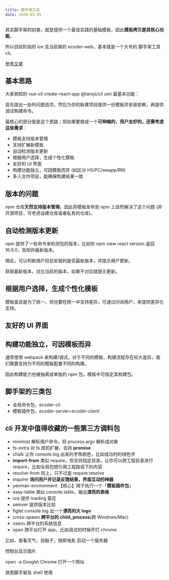 ```yaml
---
title: 脚手架工具
date: 2020-03-05
---
```


其实脚手架的初衷，就是提供一个最佳实践的基础模板，因此**模板拷贝是其核心功能**。

所以目前阶段的 ice 及当前做的 ecoder-web，基本就是一个大号的 脚手架工具 cli。

[参考文章](https://juejin.im/post/5d650613f265da03951a0364)

## 基本思路

大家熟知的 vue-cli create-react-app @tarojs/cli umi 最基本功能：

首先提出一些列问题选项，然后为你的新建项目提供一份模板并安装依赖，再提供调试构建命令。

最核心的部分就是这个思路；但如果要做成一个**可伸缩的、用户友好的，还需考虑这些需求**：

- 模板支持版本管理
- 支持扩展新模板
- 自动检测版本更新
- 根据用户选择，生成个性化模板
- 友好的 UI 界面
- 构建功能独立，可因模板而异 (如区分 H5/PC/weapp/RN)
- 多人合作项目，能确保构建结果一致

## 版本的问题

npm 仓库**天然支持版本管理**，因此将模板发布到 npm 上自然解决了这个问题 (非开源项目，可考虑自建仓库或者私有的仓库)。

## 自动检测版本更新

npm 提供了一些命令来检测包的版本，比如你 npm view react version 返回 16.9.0，告知你最新版本。

借此，可以判断用户目前安装的是否最新版本，并提示用户更新。

获取最新版本，对比当前的版本，如果不对应就提示更新。

## 根据用户选择，生成个性化模板

模板虽说是为了统一，但也要在统一中支持差异，可通过问询用户，来提供差异化支持。

## 友好的 UI 界面

## 构建功能独立，可因模板而异

通常使用 webpack 来构建/调试，对于不同的模板，构建流程存在较大差异，我们需要支持为不同的模板配置不同的构建。

因此构建能力也被抽离成单独的 npm 包，模板中可指定其构建包。

## 脚手架的三类包

- 全局命令包，ecoder-cli
- 模板插件包，ecoder-server+ecoder-client

## cli 开发中值得收藏的一些第三方调料包

- minimist 解析用户命令，将 process.argv 解析成对象
- fs-extra 对 fs 库的扩展，支持 **promise**
- chalk 让你 console.log 出来的字带颜色，比如成功时的绿色字
- **import-from** 类似 require，但支持指定目录，让你可以跨工程目录进行 require，比如全局包想引用工程路径下的内容
- resolve-from 同上，只不过是 require.resolve
- inquirer **询问用户并记录反馈结果，界面互动的神器**
- yeoman-environment 【核心】用于执行一个「**模板插件包**」
- easy-table 类似 console.table，输出**漂亮的表格**
- ora 提供 loading 菊花
- semver 提供版本比较
- figlet console.log 出一个**漂亮的大 logo**
- cross-spawn **跨平台的 child_process**(跨 Windows/Mac)
- osenv 跨平台的系统信息
- open 跨平台打开 app，比如调试的时候开打 chrome

比如，查看天气，投骰子，随即电影
启动一个服务器

控制台显示图片

open -a Google\ Chrome 打开一个网址

熟悉脚手架及 shell 使用
